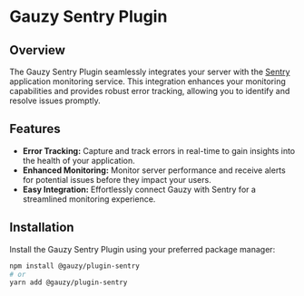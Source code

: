 # Gauzy Sentry Plugin

## Overview

The Gauzy Sentry Plugin seamlessly integrates your server with the [Sentry](https://sentry.io/) application monitoring service. This integration enhances your monitoring capabilities and provides robust error tracking, allowing you to identify and resolve issues promptly.

## Features

-   **Error Tracking:** Capture and track errors in real-time to gain insights into the health of your application.
-   **Enhanced Monitoring:** Monitor server performance and receive alerts for potential issues before they impact your users.
-   **Easy Integration:** Effortlessly connect Gauzy with Sentry for a streamlined monitoring experience.

## Installation

Install the Gauzy Sentry Plugin using your preferred package manager:

```bash
npm install @gauzy/plugin-sentry
# or
yarn add @gauzy/plugin-sentry
```
